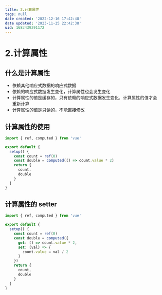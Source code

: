 ```yaml
---
title: 2.计算属性
tags: null
date created: '2022-12-16 17:42:48'
date updated: '2023-11-25 22:42:38'
uid: 1683439291172
---
```


# 2.计算属性

## 什么是计算属性

- 依赖其他响应式数据的响应式数据
- 依赖的响应式数据发生变化，计算属性也会发生变化
- 计算属性的值是缓存的，只有依赖的响应式数据发生变化，计算属性的值才会重新计算
- 计算属性的值是只读的，不能直接修改

## 计算属性的使用

```ts
import { ref, computed } from 'vue'

export default {
  setup() {
    const count = ref(0)
    const double = computed(() => count.value * 2)
    return {
      count,
      double
    }
  }
}
```

## 计算属性的 setter

```ts
import { ref, computed } from 'vue'

export default {
  setup() {
    const count = ref(0)
    const double = computed({
      get: () => count.value * 2,
      set: (val) => {
        count.value = val / 2
      }
    })
    return {
      count,
      double
    }
  }
}
```
